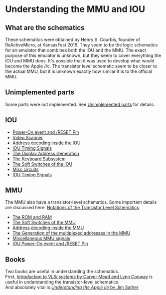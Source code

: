 # Understanding the MMU and IOU

## What are the schematics

These schematics were obtained by Henry S. Courbis, founder of ReActiveMicro, at KansasFest 2016. They seem to be the logic schematics for an emulator that combines both the IOU and the MMU. The exact purpose of this emulator is unknown, but they seem to cover everything the IOU and MMU does. It's possible that it was used to develop what would become the Apple //c. The transistor level schematic seem to be closer to the actual MMU, but it is unknown exactly how similar it is to the official MMU.

## Unimplemented parts

Some parts were not implemented. See [Unimplemented parts](Whats-not-implemented.md) for details.

## IOU
 - [Power-On event and /RESET Pin](reset-and-power-on.md)
 - [Video Scanner](video-scanner.md)
 - [Address decoding inside the IOU](iou-address-decoder.md)
 - [IOU Timing Signals](iou-soft-switches.md)
 - [The Display Address Generation](display-address.md)
 - [The Keyboard Subsystem](iou_keyboard_subsystem.md)
 - [The Soft Switches of the IOU](iou-soft-switches.md)
 - [Misc circuits](spkr-casso-other.md)
 - [IOU Timing Signals](iou-timing-signals.md)

## MMU

The MMU also have a transistor-level schematics. Some important details are discussed here: [Notations of the Transistor Level Schematics](ts-notations.md)

- [The ROM and RAM](mmu-rom-ram.md)
- [The Soft Switches of the MMU](mmu-soft-switches.md)
- [Address decoding inside the MMU](mmu-address-decoder.md)
- [The Generation of the multiplexed addresses in the MMU](mmu-ra-mux.md)
- [Miscellaneous MMU signals](mmu-misc.md)
- [IOU Power-On event and /RESET Pin](reset-and-power-on.md)

## Books

Two books are useful in understanding the schematics.<br/>
First, [_Introduction to VLSI systems_ by Carver Mead and Lynn Conway](https://www.google.com/search?q=pdf+Introduction+to+VLSI+Systems+Mead+and+Conway) is useful in understanding the transistor-level schematics.<br/>
And absolutely vital is [_Understanding the Apple IIe_ by Jim Sather](https://archive.org/details/Understanding_the_Apple_IIe)